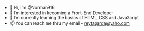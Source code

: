 - 👋 Hi, I’m @Norman916
- 👀 I’m interested in becoming a Front-End Developer
- 🌱 I’m currently learning the basics of HTML, CSS and JavaScript
- 📫 You can reach me thru my email - reytagarda@yaho.com

<!---
Norman916/Norman916 is a ✨ special ✨ repository because its `README.md` (this file) appears on your GitHub profile.
You can click the Preview link to take a look at your changes.
--->
